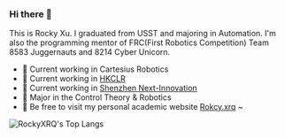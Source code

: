### Hi there 👋

This is Rocky Xu. I graduated from USST and majoring in Automation. I'm also the programming mentor of FRC(First Robotics Competition) Team 8583 Juggernauts and 8214 Cyber Unicorn.

- 🔭 Current working in Cartesius Robotics
- 🔭 Current working in [HKCLR](https://hkclr.hk/)
- 🔭 Current working in [Shenzhen Next-Innovation](https://github.com/FRCNextInnovation)
- 🌱 Major in the Control Theory & Robotics
- 💌 Be free to visit my personal academic website [Rokcy.xrq](https://www.rocky-xrq.com/) ~

![RockyXRQ's Top Langs](https://github-readme-stats.vercel.app/api/top-langs/?username=RockyXRQ&layout=compact)
